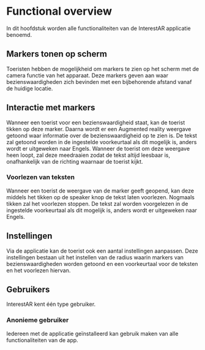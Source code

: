 # Functional overview
In dit hoofdstuk worden alle functionaliteiten van de InterestAR applicatie benoemd.

## Markers tonen op scherm
Toeristen hebben de mogelijkheid om markers te zien op het scherm met de camera functie van het apparaat. Deze markers geven aan waar bezienswaardigheden zich bevinden met een bijbehorende afstand vanaf de huidige locatie.

## Interactie met markers
Wanneer een toerist voor een bezienswaardigheid staat, kan de toerist tikken op deze marker. Daarna wordt er een Augmented reality weergave getoond waar informatie over de bezienswaardigheid op te zien is. De tekst zal getoond worden in de ingestelde voorkeurtaal als dit mogelijk is, anders wordt er uitgeweken naar Engels. Wanneer de toerist om deze weergave heen loopt, zal deze meedraaien zodat de tekst altijd leesbaar is, onafhankelijk van de richting waarnaar de toerist kijkt.

### Voorlezen van teksten
Wanneer een toerist de weergave van de marker geeft geopend, kan deze middels het tikken op de speaker knop de tekst laten voorlezen. Nogmaals tikken zal het voorlezen stoppen. De tekst zal worden voorgelezen in de ingestelde voorkeurtaal als dit mogelijk is, anders wordt er uitgeweken naar Engels.

## Instellingen
Via de applicatie kan de toerist ook een aantal instellingen aanpassen. Deze instellingen bestaan uit het instellen van de radius waarin markers van bezienswaardigheden worden getoond en een voorkeurtaal voor de teksten en het voorlezen hiervan.

## Gebruikers
InterestAR kent één type gebruiker.

### Anonieme gebruiker
Iedereen met de applicatie geïnstalleerd kan gebruik maken van alle functionaliteiten van de app.

